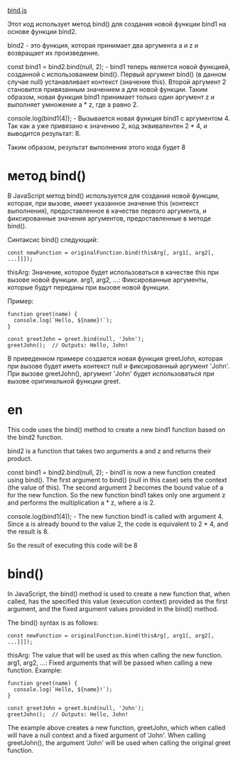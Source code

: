 [bind.js](https://github.com/alimbaeva/31github/blob/main/week-1/bind.js)

Этот код использует метод bind() для создания новой функции bind1 на основе функции bind2.

bind2 - это функция, которая принимает два аргумента a и z и возвращает их произведение.

const bind1 = bind2.bind(null, 2); - bind1 теперь является новой функцией, созданной с использованием bind(). Первый аргумент bind() (в данном случае null) устанавливает контекст (значение this). Второй аргумент 2 становится привязанным значением a для новой функции. Таким образом, новая функция bind1 принимает только один аргумент z и выполняет умножение a * z, где a равно 2.

console.log(bind1(4)); - Вызывается новая функция bind1 с аргументом 4. Так как a уже привязано к значению 2, код эквивалентен 2 * 4, и выводится результат: 8.

Таким образом, результат выполнения этого кода будет 8



метод bind()
===
В JavaScript метод bind() используется для создания новой функции, которая, при вызове, имеет указанное значение this (контекст выполнения), предоставленное в качестве первого аргумента, и фиксированные значения аргументов, предоставленные в методе bind().

Синтаксис bind() следующий:

```
const newFunction = originalFunction.bind(thisArg[, arg1[, arg2[, ...]]]);

```



thisArg: Значение, которое будет использоваться в качестве this при вызове новой функции.
arg1, arg2, ...: Фиксированные аргументы, которые будут переданы при вызове новой функции.

Пример:

```
function greet(name) {
  console.log(`Hello, ${name}!`);
}

const greetJohn = greet.bind(null, 'John');
greetJohn();  // Outputs: Hello, John!

```


В приведенном примере создается новая функция greetJohn, которая при вызове будет иметь контекст null и фиксированный аргумент 'John'. При вызове greetJohn(), аргумент 'John' будет использоваться при вызове оригинальной функции greet.



en
===


This code uses the bind() method to create a new bind1 function based on the bind2 function.

bind2 is a function that takes two arguments a and z and returns their product.

const bind1 = bind2.bind(null, 2); - bind1 is now a new function created using bind(). The first argument to bind() (null in this case) sets the context (the value of this). The second argument 2 becomes the bound value of a for the new function. So the new function bind1 takes only one argument z and performs the multiplication a * z, where a is 2.

console.log(bind1(4)); - The new function bind1 is called with argument 4. Since a is already bound to the value 2, the code is equivalent to 2 * 4, and the result is 8.

So the result of executing this code will be 8


bind()
===
In JavaScript, the bind() method is used to create a new function that, when called, has the specified this value (execution context) provided as the first argument, and the fixed argument values provided in the bind() method.

The bind() syntax is as follows:


```
const newFunction = originalFunction.bind(thisArg[, arg1[, arg2[, ...]]]);

```



thisArg: The value that will be used as this when calling the new function.
arg1, arg2, ...: Fixed arguments that will be passed when calling a new function.
Example:


```
function greet(name) {
  console.log(`Hello, ${name}!`);
}

const greetJohn = greet.bind(null, 'John');
greetJohn();  // Outputs: Hello, John!

```

The example above creates a new function, greetJohn, which when called will have a null context and a fixed argument of 'John'. When calling greetJohn(), the argument 'John' will be used when calling the original greet function.
